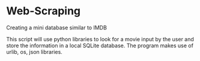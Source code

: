 # Web-Scraping
Creating a mini database similar to IMDB

This script will use python libraries to look for a movie input by the user and store the information 
in a local SQLite database. The program makes use of urlib, os, json libraries. 

